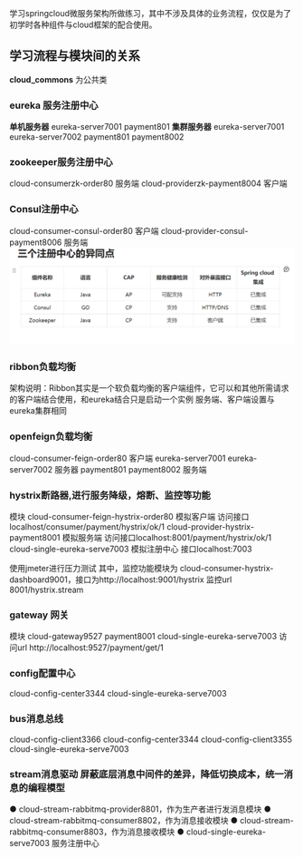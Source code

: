 学习springcloud微服务架构所做练习，其中不涉及具体的业务流程，仅仅是为了初学时各种组件与cloud框架的配合使用。
## 学习流程与模块间的关系
**cloud_commons** 为公共类
### eureka 服务注册中心
**单机服务器**  eureka-server7001 payment801
**集群服务器**  eureka-server7001 eureka-server7002 payment801 payment8002

### zookeeper服务注册中心
cloud-consumerzk-order80 服务端
cloud-providerzk-payment8004 客户端

### Consul注册中心
cloud-consumer-consul-order80 客户端
cloud-provider-consul-payment8006 服务端
![img.png](img.png)

### ribbon负载均衡
架构说明：Ribbon其实是一个软负载均衡的客户端组件，它可以和其他所需请求的客户端结合使用，和eureka结合只是启动一个实例
服务端、客户端设置与eureka集群相同


### openfeign负载均衡
cloud-consumer-feign-order80 客户端
eureka-server7001 eureka-server7002 服务器 payment801 payment8002 服务端

### hystrix断路器,进行服务降级，熔断、监控等功能
模块
cloud-consumer-feign-hystrix-order80 模拟客户端 访问接口localhost/consumer/payment/hystrix/ok/1
cloud-provider-hystrix-payment8001 模拟服务端 访问接口localhost:8001/payment/hystrix/ok/1
cloud-single-eureka-serve7003 模拟注册中心 接口localhost:7003

使用jmeter进行压力测试
其中，监控功能模块为 cloud-consumer-hystrix-dashboard9001，接口为http://localhost:9001/hystrix
监控url 8001/hystrix.stream


### gateway 网关
模块
cloud-gateway9527
payment8001
cloud-single-eureka-serve7003 
访问url http://localhost:9527/payment/get/1

### config配置中心
cloud-config-center3344 cloud-single-eureka-serve7003

### bus消息总线
cloud-config-client3366 cloud-config-center3344 cloud-config-client3355 cloud-single-eureka-serve7003

### stream消息驱动  屏蔽底层消息中间件的差异，降低切换成本，统一消息的编程模型
● cloud-stream-rabbitmq-provider8801，作为生产者进行发消息模块
● cloud-stream-rabbitmq-consumer8802，作为消息接收模块
● cloud-stream-rabbitmq-consumer8803，作为消息接收模块
● cloud-single-eureka-serve7003 服务注册中心
